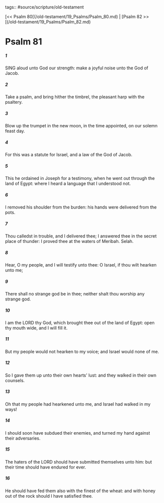 tags:: #source/scripture/old-testament

[<< Psalm 80[(/old-testament/19_Psalms/Psalm_80.md) | [Psalm 82 >>[(/old-testament/19_Psalms/Psalm_82.md)

# Psalm 81

##### 1

SING aloud unto God our strength: make a joyful noise unto the God of Jacob.

##### 2

Take a psalm, and bring hither the timbrel, the pleasant harp with the psaltery.

##### 3

Blow up the trumpet in the new moon, in the time appointed, on our solemn feast day.

##### 4

For this was a statute for Israel, and a law of the God of Jacob.

##### 5

This he ordained in Joseph for a testimony, when he went out through the land of Egypt: where I heard a language that I understood not.

##### 6

I removed his shoulder from the burden: his hands were delivered from the pots.

##### 7

Thou calledst in trouble, and I delivered thee; I answered thee in the secret place of thunder: I proved thee at the waters of Meribah. Selah.

##### 8

Hear, O my people, and I will testify unto thee: O Israel, if thou wilt hearken unto me;

##### 9

There shall no strange god be in thee; neither shalt thou worship any strange god.

##### 10

I am the LORD thy God, which brought thee out of the land of Egypt: open thy mouth wide, and I will fill it.

##### 11

But my people would not hearken to my voice; and Israel would none of me.

##### 12

So I gave them up unto their own hearts' lust: and they walked in their own counsels.

##### 13

Oh that my people had hearkened unto me, and Israel had walked in my ways!

##### 14

I should soon have subdued their enemies, and turned my hand against their adversaries.

##### 15

The haters of the LORD should have submitted themselves unto him: but their time should have endured for ever.

##### 16

He should have fed them also with the finest of the wheat: and with honey out of the rock should I have satisfied thee.
